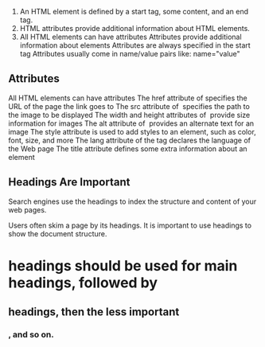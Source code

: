 1. An HTML element is defined by a start tag, some content, and an end tag.
2. HTML attributes provide additional information about HTML elements.
3. All HTML elements can have attributes
   Attributes provide additional information about elements
   Attributes are always specified in the start tag
   Attributes usually come in name/value pairs like: name="value"

## Attributes

All HTML elements can have attributes
The href attribute of <a> specifies the URL of the page the link goes to
The src attribute of <img> specifies the path to the image to be displayed
The width and height attributes of <img> provide size information for images
The alt attribute of <img> provides an alternate text for an image
The style attribute is used to add styles to an element, such as color, font, size, and more
The lang attribute of the <html> tag declares the language of the Web page
The title attribute defines some extra information about an element

## Headings Are Important

Search engines use the headings to index the structure and content of your web pages.

Users often skim a page by its headings. It is important to use headings to show the document structure.

<h1> headings should be used for main headings, followed by <h2> headings, then the less important <h3>, and so on.
